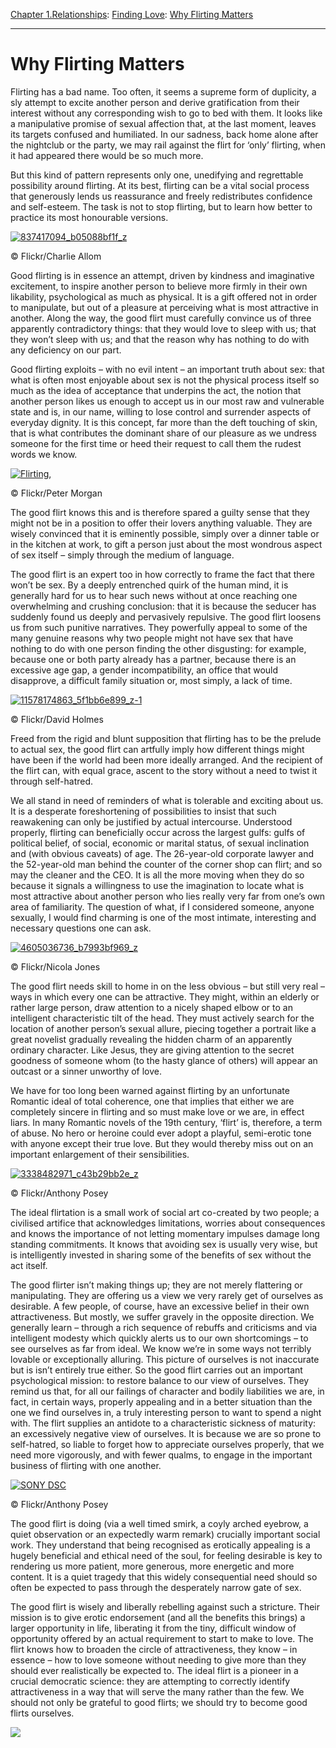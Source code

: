 [Chapter 1.Relationships](https://www.theschooloflife.com/thebookoflife/category/relationships/): [Finding Love](https://www.theschooloflife.com/thebookoflife/category/relationships/finding-love/): [Why Flirting Matters](https://www.theschooloflife.com/thebookoflife/why-flirting-matters/)

* * *

# Why Flirting Matters

Flirting has a bad name. Too often, it seems a supreme form of duplicity, a sly attempt to excite another person and derive gratification from their interest without any corresponding wish to go to bed with them. It looks like a manipulative promise of sexual affection that, at the last moment, leaves its targets confused and humiliated. In our sadness, back home alone after the nightclub or the party, we may rail against the flirt for ‘only’ flirting, when it had appeared there would be so much more.

But this kind of pattern represents only one, unedifying and regrettable possibility around flirting. At its best, flirting can be a vital social process that generously lends us reassurance and freely redistributes confidence and self-esteem. The task is not to stop flirting, but to learn how better to practice its most honourable versions.

[![837417094_b05088bf1f_z](https://www.theschooloflife.com/thebookoflife/wp-content/uploads/2016/10/837417094_b05088bf1f_z.jpg)](http://www.thebookoflife.org/wp-content/uploads/2016/10/837417094_b05088bf1f_z.jpg)

© Flickr/Charlie Allom

Good flirting is in essence an attempt, driven by kindness and imaginative excitement, to inspire another person to believe more firmly in their own likability, psychological as much as physical. It is a gift offered not in order to manipulate, but out of a pleasure at perceiving what is most attractive in another. Along the way, the good flirt must carefully convince us of three apparently contradictory things: that they would love to sleep with us; that they won’t sleep with us; and that the reason why has nothing to do with any deficiency on our part.

Good flirting exploits – with no evil intent – an important truth about sex: that what is often most enjoyable about sex is not the physical process itself so much as the idea of acceptance that underpins the act, the notion that another person likes us enough to accept us in our most raw and vulnerable state and is, in our name, willing to lose control and surrender aspects of everyday dignity. It is this concept, far more than the deft touching of skin, that is what contributes the dominant share of our pleasure as we undress someone for the first time or heed their request to call them the rudest words we know.

[![Flirting,](https://www.theschooloflife.com/thebookoflife/wp-content/uploads/2016/10/5001573288_439283ee41_z-1.jpg)](http://www.thebookoflife.org/wp-content/uploads/2016/10/5001573288_439283ee41_z-1.jpg)

© Flickr/Peter Morgan

The good flirt knows this and is therefore spared a guilty sense that they might not be in a position to offer their lovers anything valuable. They are wisely convinced that it is eminently possible, simply over a dinner table or in the kitchen at work, to gift a person just about the most wondrous aspect of sex itself – simply through the medium of language.

The good flirt is an expert too in how correctly to frame the fact that there won’t be sex. By a deeply entrenched quirk of the human mind, it is generally hard for us to hear such news without at once reaching one overwhelming and crushing conclusion: that it is because the seducer has suddenly found us deeply and pervasively repulsive. The good flirt loosens us from such punitive narratives. They powerfully appeal to some of the many genuine reasons why two people might not have sex that have nothing to do with one person finding the other disgusting: for example, because one or both party already has a partner, because there is an excessive age gap, a gender incompatibility, an office that would disapprove, a difficult family situation or, most simply, a lack of time.

[![11578174863_5f1bb6e899_z-1](https://www.theschooloflife.com/thebookoflife/wp-content/uploads/2016/10/11578174863_5f1bb6e899_z-1.jpg)](http://www.thebookoflife.org/wp-content/uploads/2016/10/11578174863_5f1bb6e899_z-1.jpg)

© Flickr/David Holmes

Freed from the rigid and blunt supposition that flirting has to be the prelude to actual sex, the good flirt can artfully imply how different things might have been if the world had been more ideally arranged. And the recipient of the flirt can, with equal grace, ascent to the story without a need to twist it through self-hatred.

We all stand in need of reminders of what is tolerable and exciting about us. It is a desperate foreshortening of possibilities to insist that such reawakening can only be justified by actual intercourse. Understood properly, flirting can beneficially occur across the largest gulfs: gulfs of political belief, of social, economic or marital status, of sexual inclination and (with obvious caveats) of age. The 26-year-old corporate lawyer and the 52-year-old man behind the counter of the corner shop can flirt; and so may the cleaner and the CEO. It is all the more moving when they do so because it signals a willingness to use the imagination to locate what is most attractive about another person who lies really very far from one’s own area of familiarity. The question of what, if I considered someone, anyone sexually, I would find charming is one of the most intimate, interesting and necessary questions one can ask.

[![4605036736_b7993bf969_z](https://www.theschooloflife.com/thebookoflife/wp-content/uploads/2016/10/4605036736_b7993bf969_z.jpg)](http://www.thebookoflife.org/wp-content/uploads/2016/10/4605036736_b7993bf969_z.jpg)

© Flickr/Nicola Jones

The good flirt needs skill to home in on the less obvious – but still very real – ways in which every one can be attractive. They might, within an elderly or rather large person, draw attention to a nicely shaped elbow or to an intelligent characteristic tilt of the head. They must actively search for the location of another person’s sexual allure, piecing together a portrait like a great novelist gradually revealing the hidden charm of an apparently ordinary character. Like Jesus, they are giving attention to the secret goodness of someone whom (to the hasty glance of others) will appear an outcast or a sinner unworthy of love.

We have for too long been warned against flirting by an unfortunate Romantic ideal of total coherence, one that implies that either we are completely sincere in flirting and so must make love or we are, in effect liars. In many Romantic novels of the 19th century, ‘flirt’ is, therefore, a term of abuse. No hero or heroine could ever adopt a playful, semi-erotic tone with anyone except their true love. But they would thereby miss out on an important enlargement of their sensibilities.

[![3338482971_c43b29bb2e_z](https://www.theschooloflife.com/thebookoflife/wp-content/uploads/2016/10/3338482971_c43b29bb2e_z.jpg)](http://www.thebookoflife.org/wp-content/uploads/2016/10/3338482971_c43b29bb2e_z.jpg)

© Flickr/Anthony Posey

The ideal flirtation is a small work of social art co-created by two people; a civilised artifice that acknowledges limitations, worries about consequences and knows the importance of not letting momentary impulses damage long standing commitments. It knows that avoiding sex is usually very wise, but is intelligently invested in sharing some of the benefits of sex without the act itself.

The good flirter isn’t making things up; they are not merely flattering or manipulating. They are offering us a view we very rarely get of ourselves as desirable. A few people, of course, have an excessive belief in their own attractiveness. But mostly, we suffer gravely in the opposite direction. We generally learn – through a rich sequence of rebuffs and criticisms and via intelligent modesty which quickly alerts us to our own shortcomings – to see ourselves as far from ideal. We know we’re in some ways not terribly lovable or exceptionally alluring. This picture of ourselves is not inaccurate but is isn’t entirely true either. So the good flirt carries out an important psychological mission: to restore balance to our view of ourselves. They remind us that, for all our failings of character and bodily liabilities we are, in fact, in certain ways, properly appealing and in a better situation than the one we find ourselves in, a truly interesting person to want to spend a night with. The flirt supplies an antidote to a characteristic sickness of maturity: an excessively negative view of ourselves. It is because we are so prone to self-hatred, so liable to forget how to appreciate ourselves properly, that we need more vigorously, and with fewer qualms, to engage in the important business of flirting with one another.

[![SONY DSC](https://www.theschooloflife.com/thebookoflife/wp-content/uploads/2016/10/5482933921_bb7bff5e9d_z.jpg)](http://www.thebookoflife.org/wp-content/uploads/2016/10/5482933921_bb7bff5e9d_z.jpg)

© Flickr/Anthony Posey

The good flirt is doing (via a well timed smirk, a coyly arched eyebrow, a quiet observation or an expectedly warm remark) crucially important social work. They understand that being recognised as erotically appealing is a hugely beneficial and ethical need of the soul, for feeling desirable is key to rendering us more patient, more generous, more energetic and more content. It is a quiet tragedy that this widely consequential need should so often be expected to pass through the desperately narrow gate of sex.

The good flirt is wisely and liberally rebelling against such a stricture. Their mission is to give erotic endorsement (and all the benefits this brings) a larger opportunity in life, liberating it from the tiny, difficult window of opportunity offered by an actual requirement to start to make to love. The flirt knows how to broaden the circle of attractiveness, they know – in essence – how to love someone without needing to give more than they should ever realistically be expected to. The ideal flirt is a pioneer in a crucial democratic science: they are attempting to correctly identify attractiveness in a way that will serve the many rather than the few. We should not only be grateful to good flirts; we should try to become good flirts ourselves.

[![](https://img.youtube.com/vi/rZTqF5oYUqo/0.jpg)](https://www.youtube.com/embed/rZTqF5oYUqo '')
